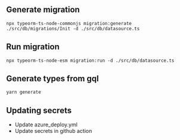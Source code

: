 ## Generate migration
```shell
npx typeorm-ts-node-commonjs migration:generate ./src/db/migrations/Init -d ./src/db/datasource.ts
```

## Run migration
```shell
npx typeorm-ts-node-esm migration:run -d ./src/db/datasource.ts
```

## Generate types from gql
```shell
yarn generate
``` 


## Updating secrets
* Update azure_deploy.yml
* Update secrets in github action

